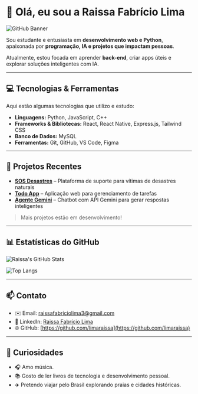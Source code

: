 # 👋 Olá, eu sou a Raissa Fabrício Lima

![GitHub Banner](https://i.pinimg.com/736x/58/34/30/58343084672050d45aa757caca4970e3.jpg)

Sou estudante e entusiasta em **desenvolvimento web e Python**, apaixonada por **programação, IA e projetos que impactam pessoas**.  

Atualmente, estou focada em aprender **back-end**, criar apps úteis e explorar soluções inteligentes com IA.

---

## 💻 Tecnologias & Ferramentas

Aqui estão algumas tecnologias que utilizo e estudo:

- **Linguagens:** Python, JavaScript, C++  
- **Frameworks & Bibliotecas:** React, React Native, Express.js, Tailwind CSS  
- **Banco de Dados:** MySQL  
- **Ferramentas:** Git, GitHub, VS Code, Figma  

---

## 🚀 Projetos Recentes

- [**SOS Desastres**](https://github.com/limaraissa/SOS_desastres) – Plataforma de suporte para vítimas de desastres naturais  
- [**Todo App**](https://github.com/limaraissa/todo-app) – Aplicação web para gerenciamento de tarefas  
- [**Agente Gemini**](https://github.com/limaraissa/projeto_agente_gemini) – Chatbot com API Gemini para gerar respostas inteligentes  

> Mais projetos estão em desenvolvimento!  

---

## 📊 Estatísticas do GitHub

![Raissa's GitHub Stats](https://github-readme-stats.vercel.app/api?username=limaraissa&show_icons=true&theme=tokyonight&count_private=true)

![Top Langs](https://github-readme-stats.vercel.app/api/top-langs/?username=limaraissa&layout=compact&theme=tokyonight)

---

## 📫 Contato

- ✉️ Email: raissafabriciolima3@gmail.com  
- 🔗 LinkedIn: [Raissa Fabrício Lima](https://www.linkedin.com/in/raissa-fabricio-lima-ab1540295/)  
- 🌐 GitHub: [https://github.com/limaraissa](https://github.com/limaraissa)

---

## 🌟 Curiosidades

- 🎧 Amo música.
- 📚 Gosto de ler livros de tecnologia e desenvolvimento pessoal.
- ✈️ Pretendo viajar pelo Brasil explorando praias e cidades históricas. 
